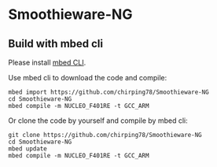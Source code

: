 # Smoothieware-NG

## Build with mbed cli

Please install [mbed CLI](https://github.com/ARMmbed/mbed-cli#installing-mbed-cli).

Use mbed cli to download the code and compile:
```
mbed import https://github.com/chirping78/Smoothieware-NG
cd Smoothieware-NG
mbed compile -m NUCLEO_F401RE -t GCC_ARM
```

Or clone the code by yourself and compile by mbed cli:
```
git clone https://github.com/chirping78/Smoothieware-NG
cd Smoothieware-NG
mbed update
mbed compile -m NUCLEO_F401RE -t GCC_ARM
```
